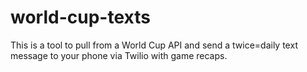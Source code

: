 world-cup-texts
===============
This is a tool to pull from a World Cup API and send a twice=daily text message to your phone via Twilio with game recaps.
